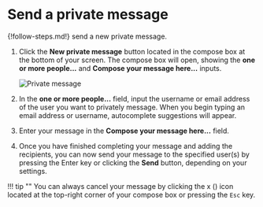 # Send a private message

{!follow-steps.md!} send a new private message.

1. Click the **New private message** button located in the compose box
at the bottom of your screen.  The compose box will open, showing the
**one or more people...** and **Compose your message here...** inputs.

    ![Private message](/static/images/help/private-box.png)

2. In the **one or more people...** field, input the username or email
address of the user you want to privately message. When you begin
typing an email address or username, autocomplete suggestions will
appear.

3. Enter your message in the **Compose your message here...** field.

4. Once you have finished completing your message and adding the recipients,
you can now send your message to the specified user(s) by pressing the Enter
key or clicking the **Send** button, depending on your settings.

!!! tip ""
    You can always cancel your message by clicking the x (<i
    class="icon-vector-remove"></i>) icon located at the top-right corner of
    your compose box or pressing the `Esc` key.
